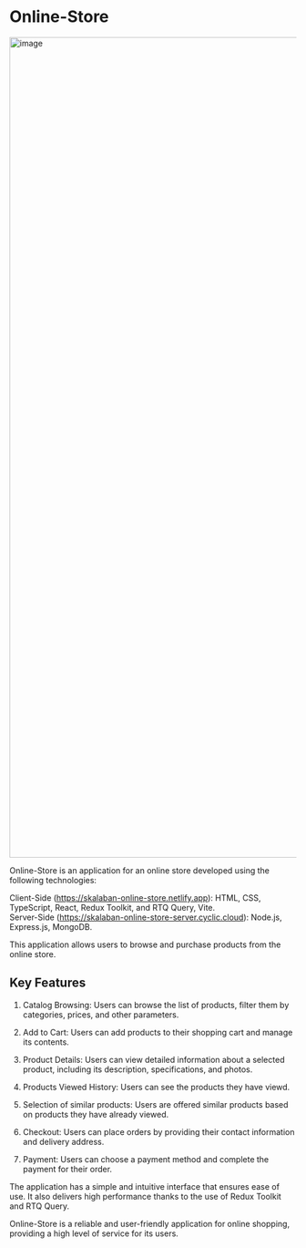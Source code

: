 # Online-Store

<img width="1440" alt="image" src="https://github.com/AntonSkalaban/online-store/assets/112729189/7676d174-be63-48a7-a0a4-8b44162d10c8">


Online-Store is an application for an online store developed using the following technologies:

Client-Side (https://skalaban-online-store.netlify.app): HTML, CSS, TypeScript, React, Redux Toolkit, and RTQ Query, Vite.</br>
Server-Side (https://skalaban-online-store-server.cyclic.cloud): Node.js, Express.js, MongoDB.

This application allows users to browse and purchase products from the online store.

## Key Features

1. Catalog Browsing: Users can browse the list of products, filter them by categories, prices, and other parameters.

2. Add to Cart: Users can add products to their shopping cart and manage its contents.

3. Product Details: Users can view detailed information about a selected product, including its description, specifications, and photos.

4. Products Viewed History: Users can see the products they have viewd.

5. Selection of similar products: Users are offered similar products based on products they have already viewed.

6. Checkout: Users can place orders by providing their contact information and delivery address.

7. Payment: Users can choose a payment method and complete the payment for their order.

The application has a simple and intuitive interface that ensures ease of use. It also delivers high performance thanks to the use of Redux Toolkit and RTQ Query.

Online-Store is a reliable and user-friendly application for online shopping, providing a high level of service for its users.
